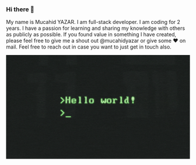 ### Hi there 👋

My name is Mucahid YAZAR. I am full-stack developer. I am coding for 2 years. I have a passion for learning and sharing my knowledge with others as publicly as possible. If you found value in something I have created, please feel free to give me a shout out @mucahidyazar or give some ♥ on mail. Feel free to reach out in case you want to just get in touch also.

![Cover Photo](./cover.gif)
